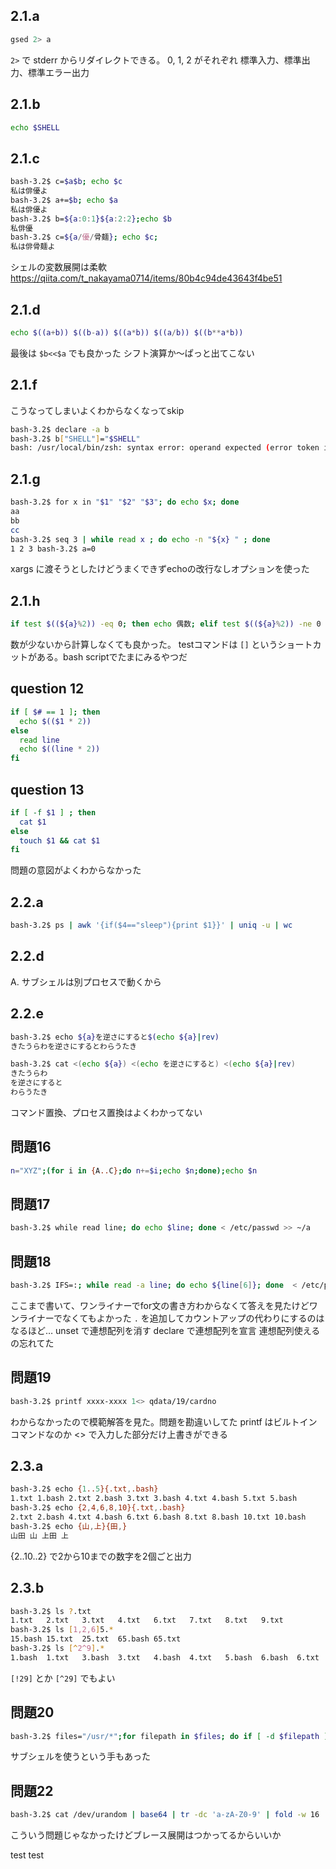 ## 2.1.a

```bash
gsed 2> a
```

`2>` で stderr からリダイレクトできる。
0, 1, 2 がそれぞれ 標準入力、標準出力、標準エラー出力

## 2.1.b

```bash
echo $SHELL
```

## 2.1.c

```bash
bash-3.2$ c=$a$b; echo $c
私は俳優よ
bash-3.2$ a+=$b; echo $a
私は俳優よ
bash-3.2$ b=${a:0:1}${a:2:2};echo $b
私俳優
bash-3.2$ c=${a/優/骨麺}; echo $c;
私は俳骨麺よ
```

シェルの変数展開は柔軟
https://qiita.com/t_nakayama0714/items/80b4c94de43643f4be51

## 2.1.d

```bash
echo $((a+b)) $((b-a)) $((a*b)) $((a/b)) $((b**a*b))
```

最後は `$b<<$a` でも良かった
シフト演算か〜ぱっと出てこない

## 2.1.f

こうなってしまいよくわからなくなってskip

```bash
bash-3.2$ declare -a b
bash-3.2$ b["SHELL"]="$SHELL"
bash: /usr/local/bin/zsh: syntax error: operand expected (error token is "/usr/local/bin/zsh")
```

## 2.1.g

```bash
bash-3.2$ for x in "$1" "$2" "$3"; do echo $x; done
aa
bb
cc
bash-3.2$ seq 3 | while read x ; do echo -n "${x} " ; done
1 2 3 bash-3.2$ a=0
```

xargs に渡そうとしたけどうまくできずechoの改行なしオプションを使った

## 2.1.h

```bash
if test $((${a}%2)) -eq 0; then echo 偶数; elif test $((${a}%2)) -ne 0 ; then echo 奇数; else echo その他; fi
```

数が少ないから計算しなくても良かった。
testコマンドは `[]` というショートカットがある。bash scriptでたまにみるやつだ

## question 12

```bash
if [ $# == 1 ]; then
  echo $(($1 * 2))
else
  read line
  echo $((line * 2))
fi
```

## question 13

```bash
if [ -f $1 ] ; then
  cat $1
else
  touch $1 && cat $1
fi
```

問題の意図がよくわからなかった

## 2.2.a

```bash
bash-3.2$ ps | awk '{if($4=="sleep"){print $1}}' | uniq -u | wc
```

## 2.2.d

A. サブシェルは別プロセスで動くから

## 2.2.e


```bash
bash-3.2$ echo ${a}を逆さにすると$(echo ${a}|rev)
きたうらわを逆さにするとわらうたき

bash-3.2$ cat <(echo ${a}) <(echo を逆さにすると) <(echo ${a}|rev)
きたうらわ
を逆さにすると
わらうたき
```

コマンド置換、プロセス置換はよくわかってない

## 問題16

```bash
n="XYZ";(for i in {A..C};do n+=$i;echo $n;done);echo $n
```

## 問題17

```bash
bash-3.2$ while read line; do echo $line; done < /etc/passwd >> ~/a
```

## 問題18
```bash
bash-3.2$ IFS=:; while read -a line; do echo ${line[6]}; done  < /etc/passwd;
```

ここまで書いて、ワンライナーでfor文の書き方わからなくて答えを見たけどワンライナーでなくてもよかった
`.` を追加してカウントアップの代わりにするのはなるほど…
unset で連想配列を消す
declare で連想配列を宣言
連想配列使えるの忘れてた

## 問題19

```bash
bash-3.2$ printf xxxx-xxxx 1<> qdata/19/cardno
```

わからなかったので模範解答を見た。問題を勘違いしてた
printf はビルトインコマンドなのか
<> で入力した部分だけ上書きができる

## 2.3.a
```bash
bash-3.2$ echo {1..5}{.txt,.bash}
1.txt 1.bash 2.txt 2.bash 3.txt 3.bash 4.txt 4.bash 5.txt 5.bash
bash-3.2$ echo {2,4,6,8,10}{.txt,.bash}
2.txt 2.bash 4.txt 4.bash 6.txt 6.bash 8.txt 8.bash 10.txt 10.bash
bash-3.2$ echo {山,上}{田,}
山田 山 上田 上
```

{2..10..2} で2から10までの数字を2個ごと出力

## 2.3.b

```bash
bash-3.2$ ls ?.txt
1.txt   2.txt   3.txt   4.txt   6.txt   7.txt   8.txt   9.txt
bash-3.2$ ls [1,2,6]5.*
15.bash 15.txt  25.txt  65.bash 65.txt
bash-3.2$ ls [^2^9].*
1.bash  1.txt   3.bash  3.txt   4.bash  4.txt   5.bash  6.bash  6.txt   7.bash  7.txt   8.bash  8.txt
```

`[!29]` とか `[^29]` でもよい

## 問題20

```bash
bash-3.2$ files="/usr/*";for filepath in $files; do if [ -d $filepath ]; then echo ${filepath:5}; fi; done
```

サブシェルを使うという手もあった

## 問題22

```bash
bash-3.2$ cat /dev/urandom | base64 | tr -dc 'a-zA-Z0-9' | fold -w 16 | head -n 100 | xargs -n2 -I@ echo @.@.{co.jp,com}
```

こういう問題じゃなかったけどブレース展開はつかってるからいいか

test test
